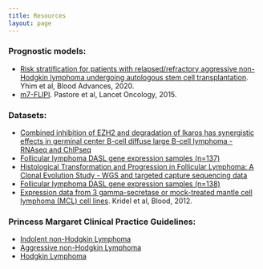 ```yaml
---
title: Resources
layout: page
---
```


### Prognostic models:

- [Risk stratification for patients with relapsed/refractory aggressive non-Hodgkin lymphoma undergoing autologous stem cell transplantation](https://lymphoma.shinyapps.io/NHL-ASCT-PI/). Yhim et al, Blood Advances, 2020.
- [m7-FLIPI](https://www.german-lymphoma-alliance.de/box.php?action=box.boilerplate.detail&site=scores&boilerplatePk=BD7B559B-C5CF-DF40-19B1-4E214D787FFA). Pastore et al, Lancet Oncology, 2015.

### Datasets:

- [Combined inhibition of EZH2 and degradation of Ikaros has synergistic effects in germinal center B-cell diffuse large B-cell lymphoma - RNAseq and ChIPseq](https://www.ncbi.nlm.nih.gov/geo/query/acc.cgi?acc=GSE152069)
- [Follicular lymphoma DASL gene expression samples (n=137)](https://www.ncbi.nlm.nih.gov/geo/query/acc.cgi?acc=GSE119214)
- [Histological Transformation and Progression in Follicular Lymphoma: A Clonal Evolution Study - WGS and targeted capture sequencing data](https://ega-archive.org/studies/EGAS00001001709)
- [Follicular lymphoma DASL gene expression samples (n=138)](https://www.ncbi.nlm.nih.gov/geo/query/acc.cgi?acc=GSE66166)
- [Expression data from 3 gamma-secretase or mock-treated mantle cell lymphoma (MCL) cell lines](https://www.ncbi.nlm.nih.gov/geo/query/acc.cgi?acc=GSE34602). Kridel et al, Blood, 2012.

### Princess Margaret Clinical Practice Guidelines:

- [Indolent non-Hodgkin Lymphoma](https://www.uhn.ca/PrincessMargaret/Health_Professionals/Programs_Departments/Documents/CPG_Lymphoma_IndolentLymphomas.pdf)
- [Aggressive non-Hodgkin Lymphoma](https://www.uhn.ca/PrincessMargaret/Health_Professionals/Programs_Departments/Lymphoma_Myeloma/Documents/CPG_Lymphoma_AggressiveLymphoma.pdf)
- [Hodgkin Lymphoma](https://www.uhn.ca/PrincessMargaret/Health_Professionals/Programs_Departments/Documents/CPG_Lymphoma_HodgkinLymphoma.pdf)
